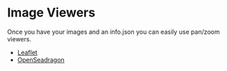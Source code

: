 # Image Viewers

Once you have your images and an info.json you can easily use pan/zoom viewers.

<!-- #todo:0 add statement here about the relationship between servers and clients. -->

- [Leaflet](leaflet.md)
- [OpenSeadragon](openseadragon.md)
